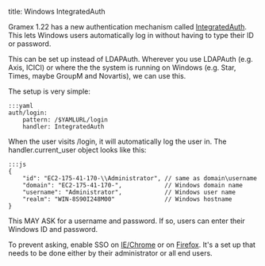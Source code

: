 title: Windows IntegratedAuth

Gramex 1.22 has a new authentication mechanism called
[IntegratedAuth](../auth/#integrated-auth). This lets Windows users automatically
log in without having to type their ID or password.

This can be set up instead of LDAPAuth. Wherever you use LDAPAuth (e.g. Axis,
ICICI) or where the the system is running on Windows (e.g. Star, Times, maybe
GroupM and Novartis), we can use this.

The setup is very simple:

    :::yaml
    auth/login:
        pattern: /$YAMLURL/login
        handler: IntegratedAuth

When the user visits /login, it will automatically log the user in. The handler.current_user object looks like this:

    :::js
    {
        "id": "EC2-175-41-170-\\Administrator", // same as domain\username
        "domain": "EC2-175-41-170-",            // Windows domain name
        "username": "Administrator",            // Windows user name
        "realm": "WIN-8S90I248M00"              // Windows hostname
    }

This MAY ASK for a username and password. If so, users can enter their Windows ID and password.

To prevent asking, enable SSO on
[IE/Chrome](https://docs.aws.amazon.com/directoryservice/latest/admin-guide/ie_sso.html) or on
[Firefox](https://wiki.shibboleth.net/confluence/display/SHIB2/Single+sign-on+Browser+configuration).
It's a set up that needs to be done either by their administrator or all end users.
